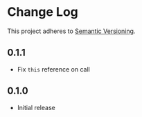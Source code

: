# Change Log
This project adheres to [Semantic Versioning](http://semver.org/).

## 0.1.1
* Fix `this` reference on call

## 0.1.0
* Initial release
